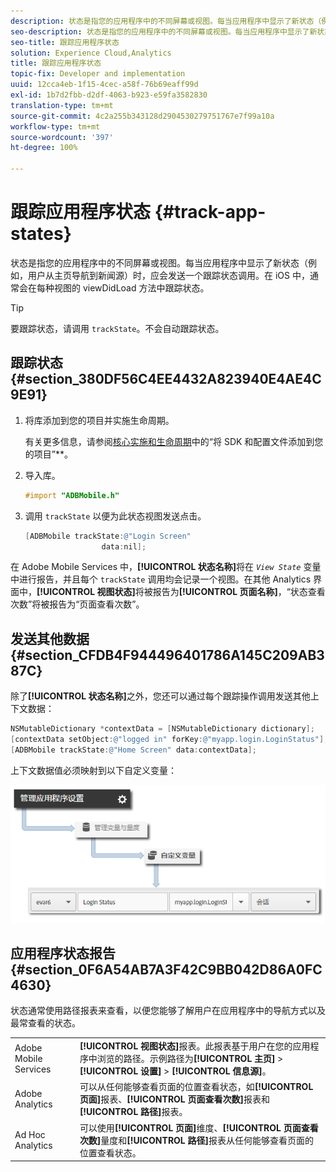 ```yaml
---
description: 状态是指您的应用程序中的不同屏幕或视图。每当应用程序中显示了新状态（例如，用户从主页导航到新闻源）时，应会发送一个跟踪状态调用。在 iOS 中，通常会在每种视图的 viewDidLoad 方法中跟踪状态。
seo-description: 状态是指您的应用程序中的不同屏幕或视图。每当应用程序中显示了新状态（例如，用户从主页导航到新闻源）时，应会发送一个跟踪状态调用。在 iOS 中，通常会在每种视图的 viewDidLoad 方法中跟踪状态。
seo-title: 跟踪应用程序状态
solution: Experience Cloud,Analytics
title: 跟踪应用程序状态
topic-fix: Developer and implementation
uuid: 12cca4eb-1f15-4cec-a58f-76b69eaff99d
exl-id: 1b7d2fbb-d2df-4063-b923-e59fa3582830
translation-type: tm+mt
source-git-commit: 4c2a255b343128d2904530279751767e7f99a10a
workflow-type: tm+mt
source-wordcount: '397'
ht-degree: 100%

---
```


# 跟踪应用程序状态 {#track-app-states}

状态是指您的应用程序中的不同屏幕或视图。每当应用程序中显示了新状态（例如，用户从主页导航到新闻源）时，应会发送一个跟踪状态调用。在 iOS 中，通常会在每种视图的 viewDidLoad 方法中跟踪状态。

>[!TIP]
>
>要跟踪状态，请调用 `trackState`。不会自动跟踪状态。

## 跟踪状态 {#section_380DF56C4EE4432A823940E4AE4C9E91}

1. 将库添加到您的项目并实施生命周期。

   有关更多信息，请参阅[核心实施和生命周期](/help/ios/getting-started/dev-qs.md)中的“将 SDK 和配置文件添加到您的项目”**。
1. 导入库。

   ```objective-c
   #import "ADBMobile.h"
   ```

1. 调用 `trackState` 以便为此状态视图发送点击。

   ```objective-c
   [ADBMobile trackState:@"Login Screen"  
                    data:nil];
   ```

在 Adobe Mobile Services 中，**[!UICONTROL 状态名称]**&#x200B;将在 *`View State`* 变量中进行报告，并且每个 `trackState` 调用均会记录一个视图。在其他 Analytics 界面中，**[!UICONTROL 视图状态]**&#x200B;将被报告为&#x200B;**[!UICONTROL 页面名称]**，“状态查看次数”将被报告为“页面查看次数”。

## 发送其他数据 {#section_CFDB4F944496401786A145C209AB387C}

除了&#x200B;**[!UICONTROL 状态名称]**&#x200B;之外，您还可以通过每个跟踪操作调用发送其他上下文数据：

```objective-c
NSMutableDictionary *contextData = [NSMutableDictionary dictionary]; 
[contextData setObject:@"logged in" forKey:@"myapp.login.LoginStatus"]; 
[ADBMobile trackState:@"Home Screen" data:contextData];
```

上下文数据值必须映射到以下自定义变量：

![](assets/map-variable-context-state.png)

## 应用程序状态报告 {#section_0F6A54AB7A3F42C9BB042D86A0FC4630}

状态通常使用路径报表来查看，以便您能够了解用户在应用程序中的导航方式以及最常查看的状态。

|  |  |
|--- |--- |
| Adobe Mobile Services | **[!UICONTROL 视图状态]**&#x200B;报表。此报表基于用户在您的应用程序中浏览的路径。示例路径为&#x200B;**[!UICONTROL 主页]** > **[!UICONTROL 设置]** > **[!UICONTROL 信息源]**。 |
| Adobe Analytics | 可以从任何能够查看页面的位置查看状态，如&#x200B;**[!UICONTROL 页面]**&#x200B;报表、**[!UICONTROL 页面查看次数]**&#x200B;报表和&#x200B;**[!UICONTROL 路径]**&#x200B;报表。 |
| Ad Hoc Analytics | 可以使用&#x200B;**[!UICONTROL 页面]**&#x200B;维度、**[!UICONTROL 页面查看次数]**&#x200B;量度和&#x200B;**[!UICONTROL 路径]**&#x200B;报表从任何能够查看页面的位置查看状态。 |
